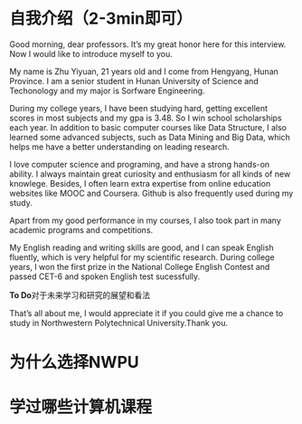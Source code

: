 # 自我介绍（2-3min即可）

Good morning, dear professors. It’s my great honor here for this interview. Now I would like to introduce myself to you.

My name is Zhu Yiyuan, 21 years old and I come from Hengyang, Hunan Province. I am a senior student in Hunan University of Science and Techonology and my major is Sorfware Engineering. 

During my college years, I have been studying hard, getting excellent scores in most subjects and my gpa is 3.48. So I win school scholarships each year. In addition to basic computer courses like Data Structure, I also learned some advanced subjects, such as Data Mining and Big Data, which helps me have a better understanding on leading research.

I love computer science and programing, and have a strong hands-on ability. I always maintain great curiosity and enthusiasm for all kinds of new knowlege. Besides, I often learn extra expertise from online education websites like MOOC and Coursera. Github is also frequently used during my study.

Apart from my good performance in my courses, I also took part in many academic programs and competitions.

My English reading and writing skills are good, and I can speak English fluently, which is very helpful for my scientific research.  During college years, I won the first prize in the National College English Contest and passed CET-6 and spoken English test sucessfully.

**To Do**对于未来学习和研究的展望和看法

That’s all about me, I would appreciate it if you could give me a chance to study in Northwestern Polytechnical University.Thank you.



# 为什么选择NWPU



# 学过哪些计算机课程